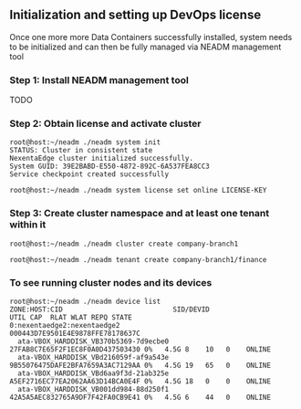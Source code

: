 ## Initialization and setting up DevOps license
Once one more more Data Containers successfully installed, system needs to be initialized and can then be fully managed via NEADM management tool

### Step 1: Install NEADM management tool

TODO

### Step 2: Obtain license and activate cluster
```
root@host:~/neadm ./neadm system init
STATUS: Cluster in consistent state
NexentaEdge cluster initialized successfully.
System GUID: 39E2BABD-E550-4872-892C-6A537FEA8CC3
Service checkpoint created successfully

root@host:~/neadm ./neadm system license set online LICENSE-KEY
```

### Step 3: Create cluster namespace and at least one tenant within it
```
root@host:~/neadm ./neadm cluster create company-branch1

root@host:~/neadm ./neadm tenant create company-branch1/finance
```

### To see running cluster nodes and its devices
```
root@host:~/neadm ./neadm device list
ZONE:HOST:CID                           SID/DEVID                        UTIL CAP  RLAT WLAT REPQ STATE
0:nexentaedge2:nexentaedge2             000443D7E9501E4E9878FFE78178637C
  ata-VBOX_HARDDISK_VB370b5369-7d9ecbe0 27FAB8C7E65F2F1EC8F0A0D437503430 0%   4.5G 8    10   0    ONLINE
  ata-VBOX_HARDDISK_VBd216059f-af9a543e 9B55076475DAFE2BFA7659A3AC7129AA 0%   4.5G 19   65   0    ONLINE
  ata-VBOX_HARDDISK_VBd6aa9f3d-21ab325e A5EF2716EC77EA2062AA63D14BCA0E4F 0%   4.5G 18   0    0    ONLINE
  ata-VBOX_HARDDISK_VB001dd984-88d250f1 42A5A5AEC832765A9DF7F42FA0CB9E41 0%   4.5G 6    44   0    ONLINE
```
